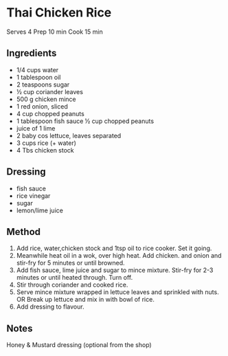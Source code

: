# Thai Chicken Rice

Serves 4
Prep 10 min
Cook 15 min


## Ingredients

* 1/4 cups water 
* 1 tablespoon oil
* 2 teaspoons sugar
* ½ cup coriander leaves
* 500 g chicken mince 
* 1 red onion, sliced
* 4 cup chopped peanuts
* 1 tablespoon fish sauce ½ cup chopped peanuts
* juice of 1 lime
* 2 baby cos lettuce, leaves separated
* 3 cups rice (+ water)
* 4 Tbs chicken stock

## Dressing

* fish sauce
* rice vinegar
* sugar
* lemon/lime juice

## Method

1. Add rice, water,chicken stock and 1tsp oil to rice cooker. Set it going.
2. Meanwhile heat oil in a wok, over high heat. Add chicken. and onion and stir-fry for 5 minutes or until browned.
3. Add fish sauce, lime juice and sugar to mince mixture. Stir-fry for 2-3 minutes or until heated through. Turn off.
4. Stir through coriander and cooked rice.
5. Serve mince mixture wrapped in lettuce leaves and sprinkled with nuts. OR Break up lettuce and mix in with bowl of rice.
6. Add dressing to flavour.

## Notes

Honey & Mustard dressing (optional from the shop)  